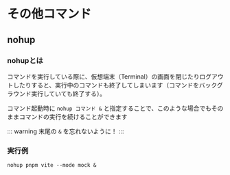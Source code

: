# その他コマンド

## nohup
### nohupとは
コマンドを実行している際に、仮想端末（Terminal）の画面を閉じたりログアウトしたりすると、実行中のコマンドも終了してしまいます（コマンドをバックグラウンド実行していても終了する）。

コマンド起動時に `nohup コマンド &` と指定することで、このような場合でもそのままコマンドの実行を続けることができます

::: warning
末尾の `&` を忘れないように！
:::

### 実行例
```
nohup pnpm vite --mode mock &
```